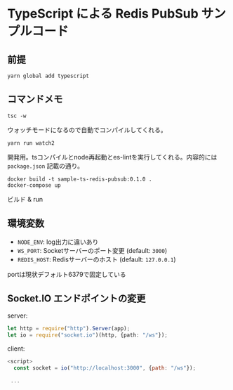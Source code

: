 # TypeScript による Redis PubSub サンプルコード

## 前提

```
yarn global add typescript
```

## コマンドメモ

```
tsc -w
```

ウォッチモードになるので自動でコンパイルしてくれる。

```
yarn run watch2
```

開発用。tsコンパイルとnode再起動とes-lintを実行してくれる。内容的には `package.json` 記載の通り。

```
docker build -t sample-ts-redis-pubsub:0.1.0 .  
docker-compose up
```

ビルド & run

## 環境変数

- `NODE_ENV`: log出力に違いあり
- `WS_PORT`: Socketサーバーのポート変更 (default: `3000`)
- `REDIS_HOST`: Redisサーバーのホスト (default: `127.0.0.1`)

portは現状デフォルト6379で固定している

## Socket.IO エンドポイントの変更

server:

```typescript
let http = require("http").Server(app);
let io = require("socket.io")(http, {path: "/ws"});
```

client:

```javascript
<script>
  const socket = io("http://localhost:3000", {path: "/ws"});

 ...
```
